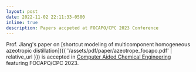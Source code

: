 ```yaml
---
layout: post
date: 2022-11-02 22:11:33-0500
inline: true
description: Papers accpeted at FOCAPO/CPC 2023 Conference
---
```


Prof. Jiang's paper on [shortcut modeling of multicomponent homogeneous azeotropic distillation]({{ '/assets/pdf/paper/azeotrope_focapo.pdf' | relative_url }}) is accepted in [Computer Aided Chemical Engineering](https://www.sciencedirect.com/bookseries/computer-aided-chemical-engineering) featuring FOCAPO/CPC 2023.
